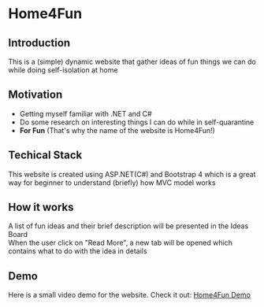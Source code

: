 # Home4Fun

## Introduction
This is a (simple) dynamic website that gather ideas of fun things we can do while doing self-isolation at home

## Motivation
- Getting myself familiar with .NET and C#
- Do some research on interesting things I can do while in self-quarantine
- **For Fun** (That's why the name of the website is Home4Fun!)

## Techical Stack 
This website is created using ASP.NET(C#) and Bootstrap 4 which is a great way for beginner to understand (briefly) how MVC model works

## How it works
A list of fun ideas and their brief description will be presented in the Ideas Board <br/>
When the user click on "Read More", a new tab will be opened which contains what to do with the idea in details

## Demo 
Here is a small video demo for the website. Check it out: [Home4Fun Demo](https://streamable.com/qgytg6)
